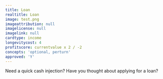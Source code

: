 ```yaml
---
title: Loan
realtitle: Loan
image: test.png
imageattribution: null
imagelicense: null
imagelink: null
cardtype: income
longevitycost: 4
profitscore: currentvalue x 2 / -2
concepts: 'optional, perturn'
approved: 'Y'
---
```


Need a quick cash injection? Have you thought about applying for a loan?
